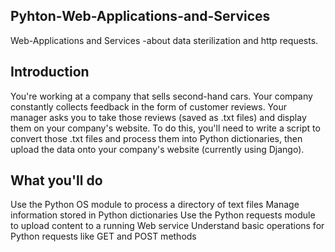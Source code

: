 ## Pyhton-Web-Applications-and-Services
Web-Applications and Services -about data sterilization and http requests.

## Introduction

You're working at a company that sells second-hand cars. Your company constantly collects feedback in the form of customer reviews. Your manager asks you to take those reviews (saved as .txt files) and display them on your company's website. To do this, you'll need to write a script to convert those .txt files and process them into Python dictionaries, then upload the data onto your company's website (currently using Django).

## What you'll do

Use the Python OS module to process a directory of text files
Manage information stored in Python dictionaries
Use the Python requests module to upload content to a running Web service
Understand basic operations for Python requests like GET and POST methods
